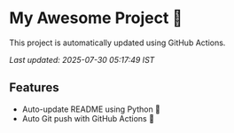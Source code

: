 # My Awesome Project 🚀

This project is automatically updated using GitHub Actions.

_Last updated: 2025-07-30 05:17:49 IST_

## Features
- Auto-update README using Python 🐍
- Auto Git push with GitHub Actions 🤖
